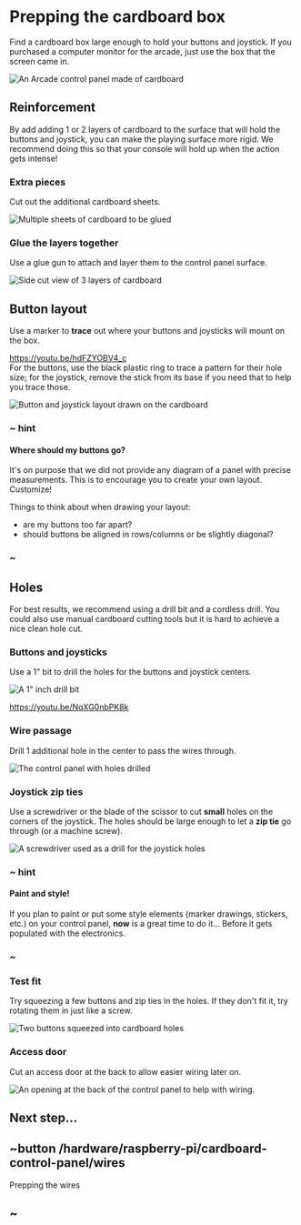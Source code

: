 # Prepping the cardboard box

Find a cardboard box large enough to hold your buttons and joystick. If you purchased a computer monitor for the arcade, just use the box that the screen came in.

![An Arcade control panel made of cardboard](/static/hardware/raspberry-pi/cardboard-control-panel/controlpanel.jpg)


## Reinforcement

By add adding 1 or 2 layers of cardboard to the surface that will hold the buttons and joystick, you can make the playing surface more rigid. We recommend doing this so that your console will hold up when the action gets intense!

### Extra pieces

Cut out the additional cardboard sheets.

![Multiple sheets of cardboard to be glued](/static/hardware/raspberry-pi/cardboard-control-panel/cardboardlayers.jpg)

### Glue the layers together

Use a glue gun to attach and layer them to the control panel surface.

![Side cut view of 3 layers of cardboard](/static/hardware/raspberry-pi/cardboard-control-panel/sandwich.jpg)


## Button layout

Use a marker to **trace** out where your buttons and joysticks will mount on the box.

https://youtu.be/hdFZYOBV4_c
<br/>
For the buttons, use the black plastic ring to trace a pattern for their hole size; for the joystick, remove the stick from its base if you need that to help you trace those.

![Button and joystick layout drawn on the cardboard](/static/hardware/raspberry-pi/cardboard-control-panel/layout.jpg)

### ~ hint

#### Where should my buttons go?

It's on purpose that we did not provide any diagram of a panel with precise measurements. This is to encourage you to create your own layout. Customize!

Things to think about when drawing your layout:

* are my buttons too far apart?
* should buttons be aligned in rows/columns or be slightly diagonal?

### ~

## Holes

For best results, we recommend using a drill bit and a cordless drill. You could also use manual cardboard
cutting tools but it is hard to achieve a nice clean hole cut.

### Buttons and joysticks

Use a 1" bit to drill the holes for the buttons and joystick centers. 

![A 1" inch drill bit](/static/hardware/raspberry-pi/cardboard-control-panel/oneinchdrill.jpg)

https://youtu.be/NqXG0nbPK8k

### Wire passage

Drill 1 additional hole in the center to pass the wires through.

![The control panel with holes drilled](/static/hardware/raspberry-pi/cardboard-control-panel/layoutholes.jpg)

### Joystick zip ties

Use a screwdriver or the blade of the scissor to cut **small** holes on the corners of the joystick.
The holes should be large enough to let a **zip tie** go through (or a machine screw).

![A screwdriver used as a drill for the joystick holes](/static/hardware/raspberry-pi/cardboard-control-panel/joystickdrill.jpg)

### ~ hint

#### Paint and style!

If you plan to paint or put some style elements (marker drawings, stickers, etc.) on your control panel, **now** is a great time to do it... Before it gets populated with the electronics.

### ~

### Test fit

Try squeezing a few buttons and zip ties in the holes. If they don't fit it, try rotating them in just like a screw.

![Two buttons squeezed into cardboard holes](/static/hardware/raspberry-pi/cardboard-control-panel/squeeze.jpg)

### Access door

Cut an access door at the back to allow easier wiring later on.

![An opening at the back of the control panel to help with wiring.](/static/hardware/raspberry-pi/cardboard-control-panel/backdoor.jpg)

## Next step...

## ~button /hardware/raspberry-pi/cardboard-control-panel/wires

Prepping the wires

## ~
